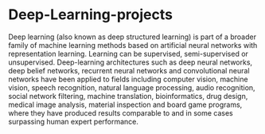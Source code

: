 # Deep-Learning-projects
Deep learning (also known as deep structured learning) is part of a broader family of machine learning methods based on artificial neural networks with representation learning. Learning can be supervised, semi-supervised or unsupervised. Deep-learning architectures such as deep neural networks, deep belief networks, recurrent neural networks and convolutional neural networks have been applied to fields including computer vision, machine vision, speech recognition, natural language processing, audio recognition, social network filtering, machine translation, bioinformatics, drug design, medical image analysis, material inspection and board game programs, where they have produced results comparable to and in some cases surpassing human expert performance.
